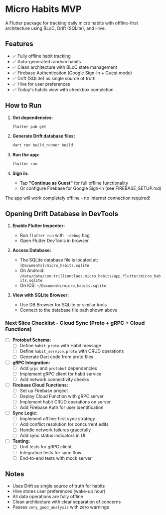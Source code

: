 # Micro Habits MVP

A Flutter package for tracking daily micro habits with offline-first architecture using BLoC, Drift (SQLite), and Hive.

## Features

- ✅ Fully offline habit tracking
- ✅ Auto-generated random habits
- ✅ Clean architecture with BLoC state management
- ✅ Firebase Authentication (Google Sign-In + Guest mode)
- ✅ Drift (SQLite) as single source of truth
- ✅ Hive for user preferences
- ✅ Today's habits view with checkbox completion

## How to Run

1. **Get dependencies:**
   ```bash
   flutter pub get
   ```

2. **Generate Drift database files:**
   ```bash
   dart run build_runner build
   ```

3. **Run the app:**
   ```bash
   flutter run
   ```

4. **Sign in:**
    - Tap **"Continue as Guest"** for full offline functionality
    - Or configure Firebase for Google Sign-In (see FIREBASE_SETUP.md)

The app will work completely offline - no internet connection required!

## Opening Drift Database in DevTools

1. **Enable Flutter Inspector:**
    - Run `flutter run` with `--debug` flag
    - Open Flutter DevTools in browser

2. **Access Database:**
    - The SQLite database file is located at: `[Documents]/micro_habits.sqlite`
    - On Android: `/data/data/com.trillionclues.micro_habits/app_flutter/micro_habits.sqlite`
    - On iOS: `~/Documents/micro_habits.sqlite`

3. **View with SQLite Browser:**
    - Use DB Browser for SQLite or similar tools
    - Connect to the database file path shown above

### Next Slice Checklist - Cloud Sync (Proto + gRPC + Cloud Functions)

- [ ] **Protobuf Schema:**
    - [ ] Define `habit.proto` with Habit message
    - [ ] Define `habit_service.proto` with CRUD operations
    - [ ] Generate Dart code from proto files

- [ ] **gRPC Integration:**
    - [ ] Add `grpc` and `protobuf` dependencies
    - [ ] Implement gRPC client for habit service
    - [ ] Add network connectivity checks

- [ ] **Firebase Cloud Functions:**
    - [ ] Set up Firebase project
    - [ ] Deploy Cloud Function with gRPC server
    - [ ] Implement habit CRUD operations on server
    - [ ] Add Firebase Auth for user identification

- [ ] **Sync Logic:**
    - [ ] Implement offline-first sync strategy
    - [ ] Add conflict resolution for concurrent edits
    - [ ] Handle network failures gracefully
    - [ ] Add sync status indicators in UI

- [ ] **Testing:**
    - [ ] Unit tests for gRPC client
    - [ ] Integration tests for sync flow
    - [ ] End-to-end tests with mock server

## Notes

- Uses Drift as single source of truth for habits
- Hive stores user preferences (wake-up hour)
- All data operations are fully offline
- Clean architecture with clear separation of concerns
- Passes `very_good_analysis` with zero warnings